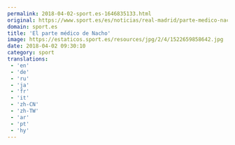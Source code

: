 ```yaml
---
permalink: 2018-04-02-sport.es-1646835133.html
original: https://www.sport.es/es/noticias/real-madrid/parte-medico-nacho-6729101?utm_source=rss-noticias&utm_medium=feed&utm_campaign=real-madrid
domain: sport.es
title: 'El parte médico de Nacho'
image: https://estaticos.sport.es/resources/jpg/2/4/1522659858642.jpg
date: 2018-04-02 09:30:10
category: sport
translations: 
 - 'en'
 - 'de'
 - 'ru'
 - 'ja'
 - 'fr'
 - 'it'
 - 'zh-CN'
 - 'zh-TW'
 - 'ar'
 - 'pt'
 - 'hy'
---
```


